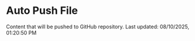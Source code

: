 # Auto Push File

Content that will be pushed to GitHub repository.
Last updated: 08/10/2025, 01:20:50 PM